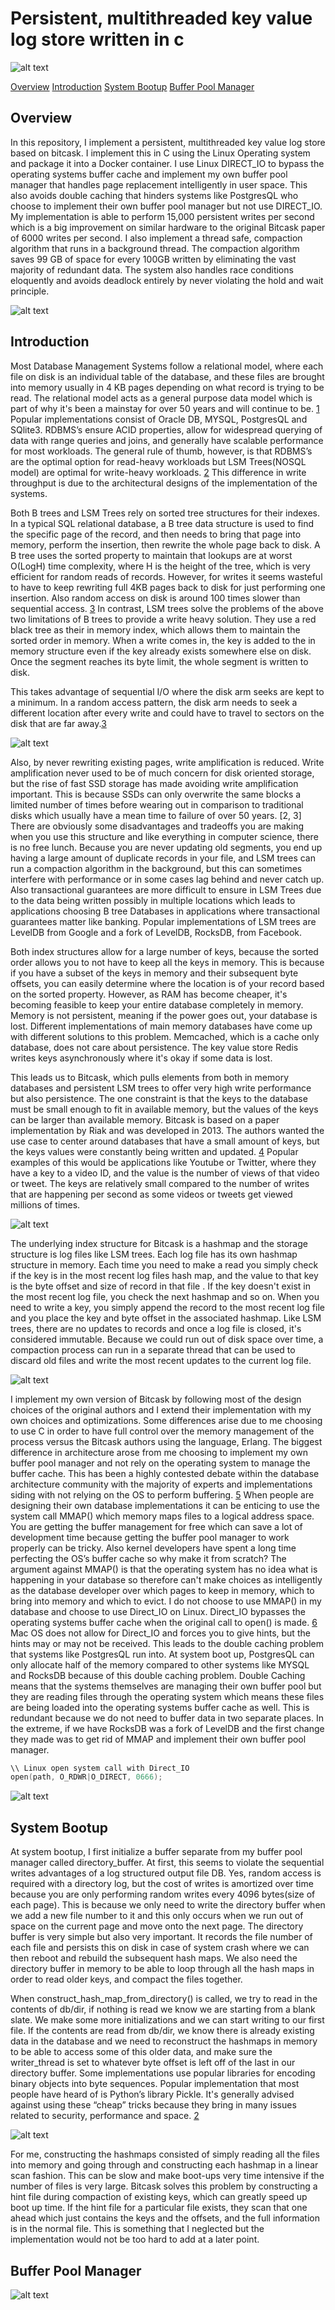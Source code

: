 # Persistent, multithreaded key value log store written in c


![alt text][UnearthDB]

[UnearthDB]: https://github.com/arch-r45/unearthDB/blob/main/docs/pictures/UnearthDB.png


[Overview](#overview)
[Introduction](#introduction)
[System Bootup](#System-Bootup )
[Buffer Pool Manager](##buffer-pool-manager)

## Overview

In this repository, I implement a persistent, multithreaded key value log store based on bitcask.  I implement this in C using the Linux Operating system and package it into a Docker container.  I use Linux DIRECT_IO to bypass the operating systems buffer cache and implement my own buffer pool manager that handles page replacement intelligently in user space.  This also avoids double caching that hinders systems like PostgresQL who choose to implement their own buffer pool manager but not use DIRECT_IO.  My implementation is able to perform 15,000 persistent writes per second which is a big improvement on similar hardware to the original Bitcask paper of 6000 writes per second.  I also implement a thread safe, compaction algorithm that runs in a background thread.  The compaction algorithm saves 99 GB of space for every 100GB written by eliminating the vast majority of redundant data.  The system also handles race conditions eloquently and avoids deadlock entirely by never violating the hold and wait principle.   

![alt text][rantests]

[rantests]: https://github.com/arch-r45/unearthDB/blob/main/docs/pictures/write_test.png

## Introduction

Most Database Management Systems follow a relational model, where each file on disk is an individual table of the database, and these files are brought into memory usually in 4 KB pages depending on what record is trying to be read.  The relational model acts as a general purpose data model which is part of why it's been a mainstay for over 50 years and will continue to be. [1]  Popular implementations consist of Oracle DB, MYSQL, PostgresQL and SQlite3.   RDBMS’s ensure ACID properties, allow for widespread querying of data with range queries and joins, and generally have scalable performance for most workloads.   The general rule of thumb, however, is that RDBMS’s are the optimal option for read-heavy workloads but LSM Trees(NOSQL model) are optimal for write-heavy workloads. [2]  This difference in write throughput is due to the architectural designs of the implementation of the systems.   

Both B trees and LSM Trees rely on sorted tree structures for their indexes.  In a typical SQL relational database, a B tree data structure is used to find the specific page of the record, and then needs to bring that page into memory, perform the insertion, then rewrite the whole page back to disk.  A B tree uses the sorted property to maintain that lookups are at worst O(LogH) time complexity, where H is the height of the tree, which is very efficient for random reads of records.  However, for writes it seems wasteful to have to keep rewriting full 4KB pages back to disk for just performing one insertion.  Also random access on disk is around 100 times slower than sequential access. [3]  In contrast, LSM trees solve the problems of the above two limitations of B trees to provide a write heavy solution.  They use a red black tree as their in memory index, which allows them to maintain the sorted order in memory.  When a write comes in, the key is added to the in memory structure even if the key already exists somewhere else on disk.  Once the segment reaches its byte limit, the whole segment is written to disk.  

This takes advantage of sequential I/O where the disk arm seeks are kept to a minimum.  In a random access pattern, the disk arm needs to seek a different location after every write and could have to travel to sectors on the disk that are far away.[3]  

![alt text][disk]

[disk]: https://github.com/arch-r45/unearthDB/blob/main/docs/pictures/disk_diagram.png

Also, by never rewriting existing pages, write amplification is reduced.  Write amplification never used to be of much concern for disk oriented storage, but the rise of fast SSD storage has made avoiding write amplification important.  This is because SSDs can only overwrite the same blocks a limited number of times before wearing out in comparison to traditional disks which usually have a mean time to failure of over 50 years.  [2, 3]  There are obviously some disadvantages and tradeoffs you are making when you use this structure and like everything in computer science, there is no free lunch.  Because you are never updating old segments, you end up having a large amount of duplicate records in your file, and LSM trees can run a compaction algorithm in the background, but this can sometimes interfere with performance or in some cases lag behind and never catch up.  Also transactional guarantees are more difficult to ensure in LSM Trees due to the data being written possibly in multiple locations which leads to applications choosing B tree Databases in applications where transactional guarantees matter like banking.  Popular implementations of LSM trees are LevelDB from Google and a fork of LevelDB, RocksDB, from Facebook.   

Both index structures allow for a large number of keys, because the sorted order allows you to not have to keep all the keys in memory.  This is because if you have a subset of the keys in memory and their subsequent byte offsets, you can easily determine where the location is of your record based on the sorted property.  However, as RAM has become cheaper, it's becoming feasible to keep your entire database completely in memory.  Memory is not persistent, meaning if the power goes out, your database is lost.  Different implementations of main memory databases have come up with different solutions to this problem.  Memcached, which is a cache only database, does not care about persistence.  The key value store Redis writes keys asynchronously where it's okay if some data is lost.  

This leads us to Bitcask, which pulls elements from both in memory databases and persistent LSM trees to offer very high write performance but also persistence.  The one constraint is that the keys to the database must be small enough to fit in available memory, but the values of the keys can be larger than available memory.  Bitcask is based on a paper implementation by Riak and was developed in 2013.   The authors wanted the use case to center around databases that have a small amount of keys, but the keys values were constantly being written and updated. [4]  Popular examples of this would be applications like Youtube or Twitter, where they have a key to a video ID, and the value is the number of views of that video or tweet.  The keys are relatively small compared to the number of writes that are happening per second as some videos or tweets get viewed millions of times.  


![alt text][youtubeviews]

[youtubeviews]: https://github.com/arch-r45/unearthDB/blob/main/docs/pictures/youtubeviews.png

The underlying index structure for Bitcask is a hashmap and the storage structure is log files like LSM trees.  Each log file has its own hashmap structure in memory.  Each time you need to make a read you simply check if the key is in the most recent log files hash map, and the value to that key is the byte offset and size of record in that file .  If the key doesn't exist in the most recent log file, you check the next hashmap and so on.  When you need to write a key, you simply append the record to the most recent log file and you place the key and byte offset in the associated hashmap.  Like LSM trees, there are no updates to records and once a log file is closed, it's considered immutable.  Because we could run out of disk space over time, a compaction process can run in a separate thread that can be used to discard old files and write the most recent updates to the current log file.  

![alt text][compaction-diagram]

[compaction-diagram]: https://github.com/arch-r45/unearthDB/blob/main/docs/pictures/compaction-diagram.png

I implement my own version of Bitcask by following most of the design choices of the original authors and I extend their implementation with my own choices and optimizations.  Some differences arise due to me choosing to use C in order to have full control over the memory management of the process versus the Bitcask authors using the language, Erlang.  The biggest difference in architecture arose from me choosing to implement my own buffer pool manager and not rely on the operating system to manage the buffer cache.  This has been a highly contested debate within the database architecture community with the majority of experts and implementations siding with not relying on the OS to perform buffering. [5]  When people are designing their own database implementations it can be enticing to use the system call MMAP() which memory maps files to a logical address space.  You are getting the buffer management for free which can save a lot of development time because getting the buffer pool manager to work properly can be tricky.  Also kernel developers have spent a long time perfecting the OS’s buffer cache so why make it from scratch?  The argument against MMAP() is that the operating system has no idea what is happening in your database so therefore can't make choices as intelligently as the database developer over which pages to keep in memory, which to bring into memory and which to evict.  I do not choose to use MMAP() in my database and choose to use Direct_IO on Linux.  Direct_IO bypasses the operating systems buffer cache when the original call to open() is made. [6] Mac OS does not allow for Direct_IO and forces you to give hints, but the hints may or may not be received.  This leads to the double caching problem that systems like PostgresQL run into.  At system boot up, PostgresQL can only allocate half of the memory compared to other systems like MYSQL and RocksDB because of this double caching problem.  Double Caching means that the systems themselves are managing their own buffer pool but they are reading files through the operating system which means these files are being loaded into the operating systems buffer cache as well.  This is redundant because we do not need to buffer data in two separate places.  In the extreme, if we have RocksDB was a fork of LevelDB and the first change they made was to get rid of MMAP and implement their own buffer pool manager.   


```c
\\ Linux open system call with Direct_IO
open(path, O_RDWR|O_DIRECT, 0666);
```

![alt text][open-call]

[open-call]: https://github.com/arch-r45/unearthDB/blob/main/docs/pictures/opencall.png



## System Bootup

At system bootup, I first initialize a buffer separate from my buffer pool manager called directory_buffer.  At first, this seems to violate the sequential writes advantages of a log structured output file DB.  Yes, random access is required with a directory log, but the cost of writes is amortized over time because you are only performing random writes every 4096 bytes(size of each page).  This is because we only need to write the directory buffer when we add a new file number to it and this only occurs when we run out of space on the current page and move onto the next page.  The directory buffer is very simple but also very important.  It records the file number of each file and persists this on disk in case of system crash where we can then reboot and rebuild the subsequent hash maps.  We also need the directory buffer in memory to be able to loop through all the hash maps in order to read older keys, and compact the files together. 

When construct_hash_map_from_directory() is called, we try to read in the contents of db/dir, if nothing is read we know we are starting from a blank slate.  We make some more initializations and we can start writing to our first file.  If the contents are read from db/dir, we know there is already existing data in the database and we need to reconstruct the hashmaps in memory to be able to access some of this older data, and make sure the writer_thread is set to whatever byte offset is left off of the last in our directory buffer.  Some implementations use popular libraries for encoding binary objects into byte sequences.  Popular implementation that most people have heard of is Python’s library Pickle.   It's generally advised against using these “cheap” tricks because they bring in many issues related to security, performance and space. [2]

![alt text][dir_buf]

[dir_buf]: https://github.com/arch-r45/unearthDB/blob/main/docs/pictures/dir_buf.png

For me, constructing the hashmaps consisted of simply reading all the files into memory and going through and constructing each hashmap in a linear scan fashion.  This can be slow and make boot-ups very time intensive if the number of files is very large.  Bitcask solves this problem by constructing a hint file during compaction of existing keys, which can greatly speed up boot up time.  If the hint file for a particular file exists, they scan that one ahead which just contains the keys and the offsets, and the full information is in the normal file.  This is something that I neglected but the implementation would not be too hard to add at a later point. 

## Buffer Pool Manager

![alt text][buffer]

[buffer]: https://github.com/arch-r45/unearthDB/blob/main/docs/pictures/bufferpool.png

[1]: https://db.cs.cmu.edu/papers/2024/whatgoesaround-sigmodrec2024.pdf
[2]: https://dataintensive.net/
[3]: https://db-book.com/
[4]: https://riak.com/assets/bitcask-intro.pdf
[5]: https://db.cs.cmu.edu/papers/2022/cidr2022-p13-crotty.pdf
[6]: https://man7.org/tlpi/